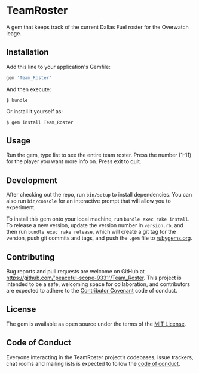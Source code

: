 # TeamRoster

A gem that keeps track of the current Dallas Fuel roster for the Overwatch leage.

## Installation

Add this line to your application's Gemfile:

```ruby
gem 'Team_Roster'
```

And then execute:

    $ bundle

Or install it yourself as:

    $ gem install Team_Roster

## Usage

Run the gem, type list to see the entire team roster. Press the number (1-11) for the player you want more info on. Press exit to quit.

## Development

After checking out the repo, run `bin/setup` to install dependencies. You can also run `bin/console` for an interactive prompt that will allow you to experiment.

To install this gem onto your local machine, run `bundle exec rake install`. To release a new version, update the version number in `version.rb`, and then run `bundle exec rake release`, which will create a git tag for the version, push git commits and tags, and push the `.gem` file to [rubygems.org](https://rubygems.org).

## Contributing

Bug reports and pull requests are welcome on GitHub at https://github.com/'peaceful-scope-9331'/Team_Roster. This project is intended to be a safe, welcoming space for collaboration, and contributors are expected to adhere to the [Contributor Covenant](http://contributor-covenant.org) code of conduct.

## License

The gem is available as open source under the terms of the [MIT License](https://opensource.org/licenses/MIT).

## Code of Conduct

Everyone interacting in the TeamRoster project’s codebases, issue trackers, chat rooms and mailing lists is expected to follow the [code of conduct](https://github.com/'peaceful-scope-9331'/Team_Roster/blob/master/CODE_OF_CONDUCT.md).
